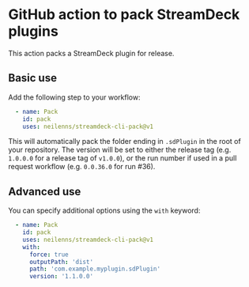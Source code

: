 # GitHub action to pack StreamDeck plugins

This action packs a StreamDeck plugin for release.

## Basic use

Add the following step to your workflow:

```yaml
  - name: Pack
    id: pack
    uses: neilenns/streamdeck-cli-pack@v1
```

This will automatically pack the folder ending in `.sdPlugin` in the root
of your repository. The version will be set to either the release tag
(e.g. `1.0.0.0` for a release tag of `v1.0.0`), or the run number
if used in a pull request workflow (e.g. `0.0.36.0` for run #36).

## Advanced use

You can specify additional options using the `with` keyword:

```yaml
  - name: Pack
    id: pack
    uses: neilenns/streamdeck-cli-pack@v1
    with:
      force: true
      outputPath: 'dist'
      path: 'com.example.myplugin.sdPlugin'
      version: '1.1.0.0'
```
